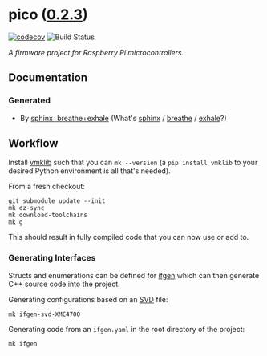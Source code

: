 <!--
    =====================================
    generator=datazen
    version=3.1.4
    hash=cd35154414b30ab13a11e07eb0a27c70
    =====================================
-->

# pico ([0.2.3](https://github.com/vkottler/pico/releases/tag/0.2.3))

[![codecov](https://codecov.io/gh/vkottler/pico/branch/master/graph/badge.svg)](https://codecov.io/gh/vkottler/pico)
![Build Status](https://github.com/vkottler/pico/actions/workflows/yambs-project.yml/badge.svg)

*A firmware project for Raspberry Pi microcontrollers.*

## Documentation

### Generated

* By [sphinx+breathe+exhale](https://vkottler.github.io/cpp/sphinx/pico/)
(What's [sphinx](https://www.sphinx-doc.org/en/master/) /
[breathe](https://breathe.readthedocs.io/en/latest/) /
[exhale](https://exhale.readthedocs.io/en/latest/)?)

## Workflow

Install [vmklib](https://github.com/vkottler/vmklib) such that you can
`mk --version` (a `pip install vmklib` to your desired Python environment is
all that's needed).

From a fresh checkout:

```
git submodule update --init
mk dz-sync
mk download-toolchains
mk g
```

This should result in fully compiled code that you can now use or add to.


### Generating Interfaces

Structs and enumerations can be defined for
[ifgen](https://github.com/vkottler/ifgen) which can then generate C++ source
code into the project.

Generating configurations based on an
[SVD](https://github.com/vkottler/ifgen/tree/master/ifgen/data/svd) file:

```
mk ifgen-svd-XMC4700
```

Generating code from an `ifgen.yaml` in the root directory of the project:

```
mk ifgen
```
